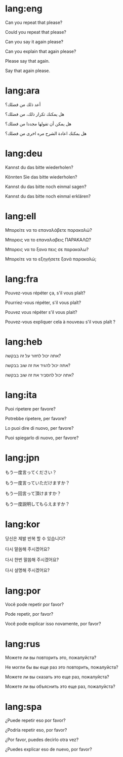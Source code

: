 # lang:eng

Can you repeat that please?

Could you repeat that please?

Can you say it again please?

Can you explain that again please?

Please say that again.

Say that again please.

# lang:ara

أعد ذلك من فضلك؟

هل يمكنك  تكرار ذلك، من فضلك؟

هل يمكن أن تقولها مجددا من فضلك؟

هل يمكنك اعادة الشرح مره اخرى من فضلك؟

# lang:deu

Kannst du das bitte wiederholen?

Könnten Sie das bitte wiederholen?

Kannst du das bitte noch einmal sagen?

Kannst du das bitte noch einmal erklären?

# lang:ell

Μπορείτε να το επαναλάβετε παρακαλώ?

Μπορεις να το επαναλαβεις ΠΑΡΑΚΑΛΩ?

Μπορεις να το ξανα πεις σε παρακαλω?

Μπορείτε να το εξηγήσετε ξανά παρακαλώ;

# lang:fra

Pouvez-vous répéter ça, s'il vous plaît?

Pourriez-vous répéter, s'il vous plaît?

Pouvez vous répéter s'il vous plait?

Pouvez-vous expliquer cela à nouveau s'il vous plaît ?

# lang:heb

אתה יכול לחזור על זה בבקשה?

אתה יכול להגיד את זה שוב בבקשה?

אתה יכול להסביר את זה שוב בבקשה?

# lang:ita

Puoi ripetere per favore?

Potrebbe ripetere, per favore?

Lo puoi dire di nuovo, per favore?

Puoi spiegarlo di nuovo, per favore?

# lang:jpn

もう一度言ってください？

もう一度言っていただけますか？

もう一回言って頂けますか？

もう一度説明してもらえますか？

# lang:kor

당신은 제발 반복 할 수 있습니다?

다시 말씀해 주시겠어요?

다시 한번 말씀해 주시겠어요?

다시 설명해 주시겠어요?

# lang:por

Você pode repetir por favor?

Pode repetir, por favor?

Você pode explicar isso novamente, por favor?

# lang:rus

Можете ли вы повторить это, пожалуйста?

Не могли бы вы еще раз это повторить, пожалуйста?

Можете ли вы сказать это еще раз, пожалуйста?

Можете ли вы объяснить это еще раз, пожалуйста?

# lang:spa

¿Puede repetir eso por favor?

¿Podría repetir eso, por favor?

¿Por favor, puedes decirlo otra vez?

¿Puedes explicar eso de nuevo, por favor?